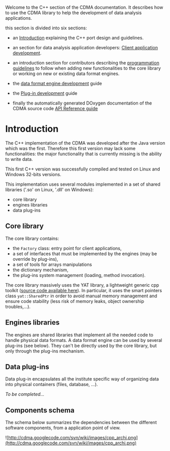 Welcome to the C++ section of the CDMA documentation. It describes how to use the CDMA library to help the development of data analysis applications.

this section is divided into six sections:

  * an [Introduction](#Introduction.md) explaining the C++ port design and guidelines.

  * an section for data analysis application developers: [Client application development](CppClient.md).

  * an introduction section for contributors describing the [programmation guidelines](CppGuideLines.md) to follow when adding new functionalities to the core library or working on new or existing data format engines.

  * the [data format engine development](CppEngine.md) guide

  * the [Plug-in development](CppPlugin.md) guide

  * finally the automatically generated DOxygen documentation of the CDMA source code [API Reference guide](CppReference.md)


# Introduction #

The C++ implementation of the CDMA was developed after the Java version which was the first. Therefore this first version may lack some functionalities: the major functionality that is currently missing is the ability to write data.

This first C++ version was successfully compiled and tested on Linux and Windows 32-bits versions.

This implementation uses several modules implemented in a set of shared libraries ('.so' on Linux, '.dll' on Windows):

  * core library
  * engines libraries
  * data plug-ins

## Core library ##

The core library contains:

  * the `Factory` class: entry point for client applications,
  * a set of interfaces that must be implemented by the engines (may be override by plug-ins),
  * a set of tools for arrays manipulations
  * the dictionary mechanism,
  * the plug-ins system management (loading, method invocation).

The core library massively uses the YAT library, a lightweight generic cpp toolkit ([source code available here](http://tango-cs.svn.sourceforge.net/viewvc/tango-cs/share/yat/)).
In particular, it uses the smart pointers class `yat::SharedPtr` in order to avoid manual memory management and ensure code stability (less risk of memory leaks, object ownership troubles,...).

## Engines libraries ##

The engines are shared libraries that implement all the needed code to handle physical data formats. A data format engine can be used by several plug-ins (see below). They can't be directly used by the core library, but only through the plug-ins mechanism.

## Data plug-ins ##

Data plug-in encapsulates all the institute specific way of organizing data into physical containers (files, database, ...).

<i>To be completed...</i>

## Components schema ##

The schema below summarizes the dependencies between the different software components, from a application point of view.

![http://cdma.googlecode.com/svn/wiki/images/cpp_archi.png](http://cdma.googlecode.com/svn/wiki/images/cpp_archi.png)